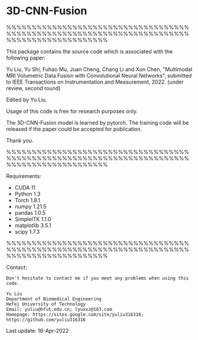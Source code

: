 # 3D-CNN-Fusion

%%%%%%%%%%%%%%%%%%%%%%%%%%%%%%%%%%%%%%%%%%%%%%%%%%%%%%%%%%%%%%%%%%%%%%%%%%%%%%%%%%%%%%%%%%%%

This package contains the source code which is associated with the following paper:

Yu Liu, Yu Shi, Fuhao Mu, Juan Cheng, Chang Li and Xun Chen, "Multimodal MRI Volumetric Data Fusion with Convolutional Neural Networks", submitted to IEEE Transactions on Instrumentation and Measurement, 2022. (under review, second round)

Edited by Yu Liu.   

Usage of this code is free for research purposes only. 

The 3D-CNN-Fusion model is learned by pytorch. The training code will be released if the paper could be accepted for publication. 

Thank you.

%%%%%%%%%%%%%%%%%%%%%%%%%%%%%%%%%%%%%%%%%%%%%%%%%%%%%%%%%%%%%%%%%%%%%%%%%%%%%%%%%%%%%%%%%%%%

Requirements:
- CUDA  11
- Python  1.3
- Torch  1.8.1
- numpy  1.21.5
- pandas 1.0.5
- SimpleITK 1.1.0
- matplotlib 3.5.1
- scipy 1.7.3


%%%%%%%%%%%%%%%%%%%%%%%%%%%%%%%%%%%%%%%%%%%%%%%%%%%%%%%%%%%%%%%%%%%%%%%%%%%%%%%%%%%%%%%%%%%%

Contact:

    Don't hesitate to contact me if you meet any problems when using this code.

    Yu Liu
    Department of Biomedical Engineering
    Hefei University of Technology                                                            
    Email: yuliu@hfut.edu.cn; lyuxxz@163.com
    Homepage: https://sites.google.com/site/yuliu316316; https://github.com/yuliu316316


Last update: 16-Apr-2022
